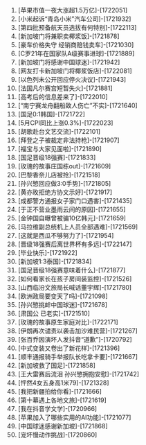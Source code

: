 
1. [苹果市值一夜大涨超1.5万亿]-[1722051]
1. [小米起诉“青岛小米”汽车公司]-[1721932]
1. [第四批预备航天员选拔有何特别]-[1722113]
1. [新加坡门将兼职卖椰浆饭]-[1721878]
1. [豪车价格失守 经销商赔钱卖车]-[1721030]
1. [C罗21年在国家队A级赛事进球]-[1721889]
1. [新加坡门将感谢中国球迷]-[1721942]
1. [网友打卡新加坡门将椰浆饭店]-[1722081]
1. [以色列未公开回应停火决议]-[1721943]
1. [法国凡尔赛宫短暂失火]-[1721881]
1. [高考后的信息差来了]-[1722010]
1. [“南宁赛龙舟翻船致人伤亡”不实]-[1721640]
1. [国足0:1韩国]-[1721722]
1. [5月CPI同比上涨0.3%]-[1722023]
1. [胡歌赴台文艺交流]-[1722101]
1. [拜登之子被裁定非法持枪]-[1721907]
1. [福宝与大家见面啦]-[1721890]
1. [国足晋级18强赛]-[1721833]
1. [玫瑰的故事庄国栋out]-[1721609]
1. [巴黎香奈儿店被抢]-[1721518]
1. [孙兴慜回应做3:0手势]-[1721805]
1. [黄亦玫拒绝方协文示好]-[1721917]
1. [成都警方通报女子家门口遇害]-[1721435]
1. [于正不营业墨雨云间的原因]-[1721655]
1. [金钟国自曝曾被骗10亿韩元]-[1721659]
1. [马拉维副总统机上人员全部遇难]-[1721569]
1. [这就是西瓜不够努力了]-[1721954]
1. [晋级18强赛后离世界杯有多远]-[1722147]
1. [毕业快乐]-[1721922]
1. [新加坡1:3泰国]-[1721834]
1. [国足晋级18强赛意味着什么]-[1721877]
1. [如何看家长在孩子房间装监控]-[1721526]
1. [山西临汾文旅局长喊话董宇辉]-[1721780]
1. [欧洲政局要变天了吗]-[1721098]
1. [孙兴慜挑衅中国球迷]-[1721678]
1. [肃国公 已老实]-[1721510]
1. [玫瑰的故事原生家庭对比]-[1722171]
1. [伊朗再次谴责以袭击加沙难民营]-[1721267]
1. [张百乔因演坏人发抖音“道歉”]-[1720792]
1. [中式变装又卷出了新花样]-[1721396]
1. [顺丰通报骑手举报队长吃拿卡要]-[1721667]
1. [新加坡救了国足]-[1721858]
1. [王大雷赛后流泪 孙兴慜拥抱安慰]-[1721742]
1. [怦然4女五身高1米79]-[1721328]
1. [我把新疆拍给你看]-[1721666]
1. [第十幕遇上各地文旅]-[1721619]
1. [我在抖音学文学]-[1720966]
1. [苹果加入了哪些实用的AI功能]-[1721077]
1. [中国球迷感谢新加坡]-[1721868]
1. [宠坏慢动作挑战]-[1720860]